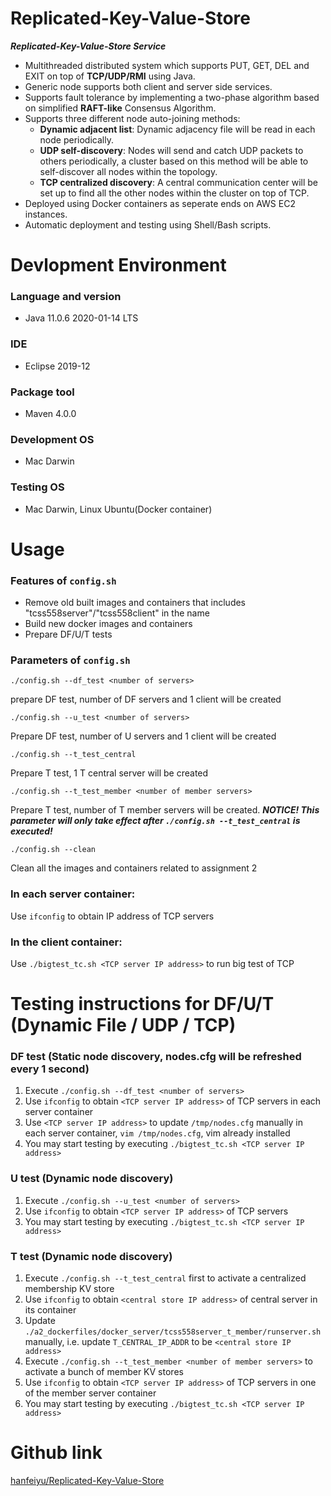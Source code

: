 # Replicated-Key-Value-Store

***Replicated-Key-Value-Store Service***

- Multithreaded distributed system which supports PUT, GET, DEL and EXIT on top
    of **TCP/UDP/RMI** using Java.
- Generic node supports both client and server side services.
- Supports fault tolerance by implementing a two-phase algorithm based on
    simplified **RAFT-like** Consensus Algorithm.
- Supports three different node auto-joining methods: 
    - **Dynamic adjacent list**: Dynamic adjacency file will be read in each node
        periodically.
    - **UDP self-discovery**: Nodes will send and catch UDP packets to others
        periodically, a cluster based on this method will be able to
        self-discover all nodes within the topology. 
    - **TCP centralized discovery**: A central communication center will be
        set up to find all the other nodes within the cluster on top of TCP.
- Deployed using Docker containers as seperate ends on AWS EC2 instances.
- Automatic deployment and testing using Shell/Bash scripts.

# Devlopment Environment
### Language and version
  - Java 11.0.6 2020-01-14 LTS

### IDE
  - Eclipse 2019-12

### Package tool
  - Maven 4.0.0

### Development OS 
  - Mac Darwin

### Testing OS 
  - Mac Darwin, Linux Ubuntu(Docker container)

# Usage
### Features of `config.sh`

- Remove old built images and containers that includes "tcss558server"/"tcss558client" in the name 
- Build new docker images and containers 
- Prepare DF/U/T tests 

### Parameters of `config.sh`

```
./config.sh --df_test <number of servers>
```
prepare DF test, number of DF servers and 1 client will be created 

```
./config.sh --u_test <number of servers>
``` 
Prepare DF test, number of U servers and 1 client will be created 

```
./config.sh --t_test_central 
```
Prepare T test, 1 T central server will be created 
```
./config.sh --t_test_member <number of member servers>
```

Prepare T test, number of T member servers will be created. ***NOTICE! This parameter will only take effect after `./config.sh --t_test_central` is executed!*** 

```
./config.sh --clean
```
Clean all the images and containers related to assignment 2 

### In each server container:
Use `ifconfig` to obtain IP address of TCP servers 

### In the client container:
Use `./bigtest_tc.sh <TCP server IP address>` to run big test of TCP 

# Testing instructions for DF/U/T (Dynamic File / UDP / TCP)
### DF test (Static node discovery, nodes.cfg will be refreshed every 1 second)
1. Execute `./config.sh --df_test <number of servers>` 
2. Use `ifconfig` to obtain `<TCP server IP address>` of TCP servers in each server container
3. Use `<TCP server IP address>` to update `/tmp/nodes.cfg` manually in each server container, `vim /tmp/nodes.cfg`, vim already installed 
4. You may start testing by executing `./bigtest_tc.sh <TCP server IP address>` 

### U test (Dynamic node discovery)
1. Execute `./config.sh --u_test <number of servers>` 
2. Use `ifconfig` to obtain `<TCP server IP address>` of TCP servers 
3. You may start testing by executing `./bigtest_tc.sh <TCP server IP address>` 

### T test (Dynamic node discovery)
1. Execute `./config.sh --t_test_central` first to activate a centralized membership KV store 
2. Use `ifconfig` to obtain `<central store IP address>` of central server in its container 
3. Update `./a2_dockerfiles/docker_server/tcss558server_t_member/runserver.sh` manually, i.e. update `T_CENTRAL_IP_ADDR` to be `<central store IP address>` 
4. Execute `./config.sh --t_test_member <number of member servers>` to activate a bunch of member KV stores 
5. Use `ifconfig` to obtain `<TCP server IP address>` of TCP servers in one of the member server container 
6. You may start testing by executing `./bigtest_tc.sh <TCP server IP address>`

# Github link
[hanfeiyu/Replicated-Key-Value-Store](https://github.com/hanfeiyu/Replicated-Key-Value-Store)


